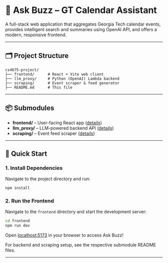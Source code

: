 # 🐝 Ask Buzz – GT Calendar Assistant

A full-stack web application that aggregates Georgia Tech calendar events, provides intelligent search and summaries using OpenAI API, and offers a modern, responsive frontend.

---

## 🗂️ Project Structure
```
cs4675-project/
├── frontend/      # React + Vite web client
├── llm_proxy/     # Python (OpenAI) Lambda backend
├── scraping/      # Event scraper & feed generator
├── README.md      # This file
```

---

## 📦 Submodules
- **frontend/** – User-facing React app ([details](frontend/README.md))
- **llm_proxy/** – LLM-powered backend API ([details](llm_proxy/README.md))
- **scraping/** – Event feed scraper ([details](scraping/README.md))

---

## 🚀 Quick Start

### 1. Install Dependencies
Navigate to the project directory and run:
```bash
npm install
```

### 2. Run the Frontend
Navigate to the `frontend` directory and start the development server:
```bash
cd frontend
npm run dev
```
Open [localhost:5173](http://localhost:5173) in your browser to access Ask Buzz!

For backend and scraping setup, see the respective submodule README files.

---

